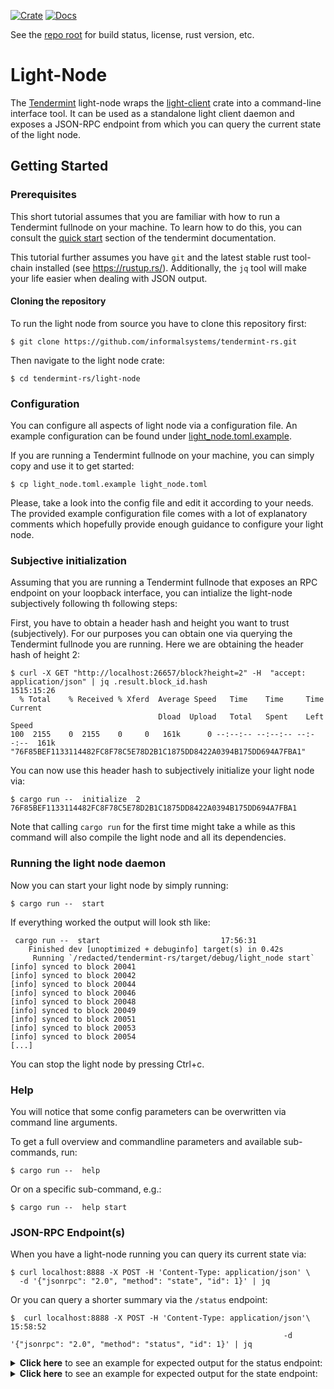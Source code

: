 [![Crate][crate-image]][crate-link]
[![Docs][docs-image]][docs-link]

See the [repo root] for build status, license, rust version, etc.

# Light-Node

The [Tendermint] light-node wraps the [light-client] crate into a command-line interface tool. 
It can be used as a standalone light client daemon and exposes a JSON-RPC endpoint 
from which you can query the current state of the light node. 

## Getting Started

### Prerequisites

This short tutorial assumes that you are familiar with how to run a Tendermint fullnode on your machine. To learn how to do this, you can consult the [quick start] section of the tendermint documentation.

This tutorial further assumes you have `git` and the latest stable rust tool-chain installed (see https://rustup.rs/).
Additionally, the `jq` tool will make your life easier when dealing with JSON output.

#### Cloning the repository

To run the light node from source you have to clone this repository first:
```
$ git clone https://github.com/informalsystems/tendermint-rs.git
```

Then navigate to the light node crate:
```
$ cd tendermint-rs/light-node
```

### Configuration

You can configure all aspects of light node via a configuration file. 
An example configuration can be found under [light_node.toml.example](light_node.toml.example). 

If you are running a Tendermint fullnode on your machine, you can simply copy and use it to get started:
```
$ cp light_node.toml.example light_node.toml
``` 
Please, take a look into the config file and edit it according to your needs.
The provided example configuration file comes with a lot of explanatory comments
which hopefully provide enough guidance to configure your light node.

### Subjective initialization
Assuming that you are running a Tendermint fullnode that exposes an RPC endpoint on your loopback interface, you can intialize the light-node subjectively following th following steps:

First, you have to obtain a header hash and height you want to trust (subjectively). For our purposes you can obtain one via querying the Tendermint fullnode you are running. 
Here we are obtaining the header hash of height 2: 
```
$ curl -X GET "http://localhost:26657/block?height=2" -H  "accept: application/json" | jq .result.block_id.hash                                              1515:15:26
  % Total    % Received % Xferd  Average Speed   Time    Time     Time  Current
                                 Dload  Upload   Total   Spent    Left  Speed
100  2155    0  2155    0     0   161k      0 --:--:-- --:--:-- --:--:--  161k
"76F85BEF1133114482FC8F78C5E78D2B1C1875DD8422A0394B175DD694A7FBA1"
```

You can now use this header hash to subjectively initialize your light node via:
```
$ cargo run --  initialize  2 76F85BEF1133114482FC8F78C5E78D2B1C1875DD8422A0394B175DD694A7FBA1
```

Note that calling `cargo run` for the first time might take a while as this command will also compile the light node and all its dependencies.

### Running the light node daemon

Now you can start your light node by simply running:
```
$ cargo run --  start                             
```

If everything worked the output will look sth like:
```
 cargo run --  start                           17:56:31
    Finished dev [unoptimized + debuginfo] target(s) in 0.42s
     Running `/redacted/tendermint-rs/target/debug/light_node start`
[info] synced to block 20041
[info] synced to block 20042
[info] synced to block 20044
[info] synced to block 20046
[info] synced to block 20048
[info] synced to block 20049
[info] synced to block 20051
[info] synced to block 20053
[info] synced to block 20054
[...]
```

You can stop the light node by pressing Ctrl+c.

### Help

You will notice that some config parameters can be overwritten via command line arguments. 

To get a full overview and commandline parameters and available sub-commands, run:

```
$ cargo run --  help
```
Or on a specific sub-command, e.g.:
 ```shell script
$ cargo run --  help start
 ```

### JSON-RPC Endpoint(s)

When you have a light-node running you can query its current state via:
```
$ curl localhost:8888 -X POST -H 'Content-Type: application/json' \
  -d '{"jsonrpc": "2.0", "method": "state", "id": 1}' | jq
```

Or you can query a shorter summary via the `/status` endpoint:
```
$  curl localhost:8888 -X POST -H 'Content-Type: application/json'\                                                                        15:58:52
                                                             -d '{"jsonrpc": "2.0", "method": "status", "id": 1}' | jq

```

<details>
  <summary><b>Click here</b> to see an example for expected output for the status endpoint:</summary>

```
$ curl localhost:8888 -X POST -H 'Content-Type: application/json' \
  -d '{"jsonrpc": "2.0", "method": "status", "id": 1}' | jq
  % Total    % Received % Xferd  Average Speed   Time    Time     Time  Current
                                 Dload  Upload   Total   Spent    Left  Speed
100   364  100   317  100    47   1843    273 --:--:-- --:--:-- --:--:--  2104
```
```json
{
  "jsonrpc": "2.0",
  "result": {
    "block_hash": "ED745723430944215F65ED78AD7DF9ED0AA8A2A3B465BF421E0BAF66AA55AA08",
    "connected_nodes": [
      "BADFADAD0BEFEEDC0C0ADEADBEEFC0FFEEFACADE",
      "CEFEEDBADFADAD0C0CEEFACADE0ADEADBEEFC0FF"
    ],
    "height": 3850,
    "valset_hash": "74F2AC2B6622504D08DD2509E28CE731985CFE4D133C9DB0CB85763EDCA95AA3"
  },
  "id": 1
}
```
</details>

<details>
  <summary><b>Click here</b> to see an example for expected output for the state endpoint:</summary>

Command:  
  ```
$ curl localhost:8888 -X POST -H 'Content-Type: application/json' \
  -d '{"jsonrpc": "2.0", "method": "state", "id": 1}' | jq 
  % Total    % Received % Xferd  Average Speed   Time    Time     Time  Current
                                 Dload  Upload   Total   Spent    Left  Speed
100  1902  100  1856  100    46   164k   4181 --:--:-- --:--:-- --:--:--  168k
```
Example output:
```json
{
  "jsonrpc": "2.0",
  "result": {
    "next_validator_set": {
      "validators": [
        {
          "address": "AD358F20C8CE80889E0F0248FDDC454595D632AE",
          "proposer_priority": "0",
          "pub_key": {
            "type": "tendermint/PubKeyEd25519",
            "value": "uo9rbgR5J0kuED0C529bTa6mcHZ4uXDjJRdg1k8proY="
          },
          "voting_power": "10"
        }
      ]
    },
    "provider": "BADFADAD0BEFEEDC0C0ADEADBEEFC0FFEEFACADE",
    "signed_header": {
      "commit": {
        "block_id": {
          "hash": "76F85BEF1133114482FC8F78C5E78D2B1C1875DD8422A0394B175DD694A7FBA1",
          "parts": {
            "hash": "568F279E3F59FBE3CABEACE7A3C028C15CA6A902F9D77DDEBA3BFCB9514E2881",
            "total": "1"
          }
        },
        "height": "2",
        "round": "0",
        "signatures": [
          {
            "block_id_flag": 2,
            "signature": "sN3e6bzKLeIFNRptQ4SytBDLZJA53e92D6FWTll5Lq8Wdg4fVzxya6qx3SHFU82ukuj8jKmBMkwTTJsb8xThCQ==",
            "timestamp": "2020-07-10T12:39:06.977628900Z",
            "validator_address": "AD358F20C8CE80889E0F0248FDDC454595D632AE"
          }
        ]
      },
      "header": {
        "app_hash": "0000000000000000",
        "chain_id": "dockerchain",
        "consensus_hash": "048091BC7DDC283F77BFBF91D73C44DA58C3DF8A9CBC867405D8B7F3DAADA22F",
        "data_hash": null,
        "evidence_hash": null,
        "height": "2",
        "last_block_id": {
          "hash": "F008EACA817CF6A3918CF7A6FD44F1F2464BB24D25A7EDB45A03E8783E9AB438",
          "parts": {
            "hash": "BF5130E879A02AC4BB83E392732ED4A37BE2F01304A615467EE7960858774E57",
            "total": "1"
          }
        },
        "last_commit_hash": "474496740A2EAA967EED02B239DA302BAF696AE36AEA78F7FEFCE4A77CCA5B33",
        "last_results_hash": null,
        "next_validators_hash": "74F2AC2B6622504D08DD2509E28CE731985CFE4D133C9DB0CB85763EDCA95AA3",
        "proposer_address": "AD358F20C8CE80889E0F0248FDDC454595D632AE",
        "time": "2020-07-10T12:39:05.977628900Z",
        "validators_hash": "74F2AC2B6622504D08DD2509E28CE731985CFE4D133C9DB0CB85763EDCA95AA3",
        "version": {
          "app": "1",
          "block": "10"
        }
      }
    },
    "validator_set": {
      "validators": [
        {
          "address": "AD358F20C8CE80889E0F0248FDDC454595D632AE",
          "proposer_priority": "0",
          "pub_key": {
            "type": "tendermint/PubKeyEd25519",
            "value": "uo9rbgR5J0kuED0C529bTa6mcHZ4uXDjJRdg1k8proY="
          },
          "voting_power": "10"
        }
      ]
    }
  },
  "id": 1
}

```

</details>

[//]: # (badges)

[crate-image]: https://img.shields.io/crates/v/tendermint-light-node.svg
[crate-link]: https://crates.io/crates/tendermint-light-node
[docs-image]: https://docs.rs/tendermint-light-node/badge.svg
[docs-link]: https://docs.rs/tendermint-light-node/

[//]: # (general links)


[repo root]: https://github.com/informalsystems/tendermint-rs
[quick start]: https://github.com/tendermint/tendermint/blob/master/docs/introduction/quick-start.md
[Tendermint]: https://github.com/tendermint/tendermint
[light-client]: https://github.com/informalsystems/tendermint-rs/tree/master/light-client
